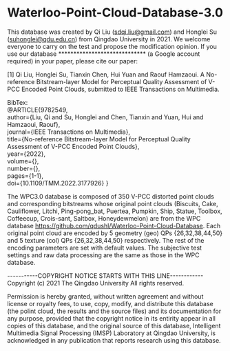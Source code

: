 # Waterloo-Point-Cloud-Database-3.0  
This database was created by Qi Liu (sdqi.liu@gmail.com) and Honglei Su (suhonglei@qdu.edu.cn) from Qingdao University in 2021. We welcome everyone to carry on the test and propose the modification opinion. If you use our database ***************************** (a Google account required) in your paper, please cite our paper:

[1] Qi Liu, Honglei Su, Tianxin Chen, Hui Yuan and Raouf Hamzaoui. A No-reference Bitstream-layer Model for Perceptual Quality Assessment of V-PCC Encoded Point Clouds, submitted to IEEE Transactions on Multimedia.

BibTex:  
@ARTICLE{9782549,    
  author={Liu, Qi and Su, Honglei and Chen, Tianxin and Yuan, Hui and Hamzaoui, Raouf},   
  journal={IEEE Transactions on Multimedia},    
  title={No-reference Bitstream-layer Model for Perceptual Quality Assessment of V-PCC Encoded Point Clouds},    
  year={2022},   
  volume={},   
  number={},   
  pages={1-1},   
  doi={10.1109/TMM.2022.3177926}  }

The WPC3.0 database is composed of 350 V-PCC distorted point clouds and corresponding bitstreams whose original point clouds (Biscuits, Cake, Cauliflower, Litchi, Ping-pong_bat, Puertea, Pumpkin, Ship, Statue, Toolbox, Coffeecup, Crois-sant, Saltbox, Honeydewmelon) are from the WPC database https://github.com/qdushl/Waterloo-Point-Cloud-Database. Each original point cloud are encoded by 5 geometry (geo) QPs {26,32,38,44,50} and 5 texture (col) QPs {26,32,38,44,50} respectively. The rest of the encoding parameters are set with default values. The subjective test settings and raw data processing are the same as those in the WPC database.

-----------COPYRIGHT NOTICE STARTS WITH THIS LINE------------ Copyright (c) 2021 The Qingdao University All rights reserved.

Permission is hereby granted, without written agreement and without license or royalty fees, to use, copy, modify, and distribute this database (the polint cloud, the results and the source files) and its documentation for any purpose, provided that the copyright notice in its entirity appear in all copies of this database, and the original source of this database, Intelligent Multimedia Signal Processing (IMSP) Laboratory at Qingdao University, is acknowledged in any publication that reports research using this database.
